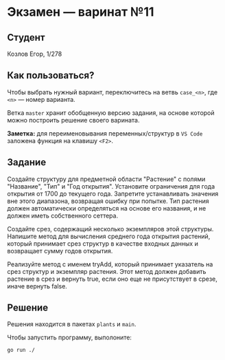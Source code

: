 # Экзамен &mdash; варинат №11
## Студент
Козлов Егор, 1/278

## Как пользоваться?
Чтобы выбрать нужный вариант, переключитесь на ветвь `case_<n>`, где `<n>` &mdash; номер варианта. 

Ветка `master` хранит обобщенную версию задания, на основе которой можно построить решение своего варината.

**Заметка:** для переименовывания переменных/структур в `VS Code` заложена функция на клавишу `<F2>`.

## Задание

Создайте структуру для предметной области "Растение" с полями "Название", "Тип" и "Год открытия". Установите ограничения для года открытия от 1700 до текущего года. Запретите устанавливать значения вне этого диапазона, возвращая ошибку при попытке. Тип растения должен автоматически определяться на основе его названия, и не должен иметь собственного сеттера.

Создайте срез, содержащий несколько экземпляров этой структуры. Напишите метод для вычисления среднего года открытия растений, который принимает срез структур в качестве входных данных и возвращает сумму годов открытия.

Реализуйте метод с именем tryAdd, который принимает указатель на срез структур и экземпляр растения. Этот метод должен добавить растение в срез и вернуть true, если оно еще не присутствует в срезе, иначе вернуть false.

## Решение
Решения находится в пакетах `plants` и `main`.

Чтобы запустить программу, выполоните:
```sh
go run ./
```
